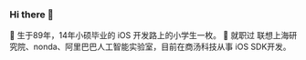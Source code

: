 ### Hi there 👋

🐍 生于89年，14年小硕毕业的 iOS 开发路上的小学生一枚。
🔭 就职过 联想上海研究院、nonda、阿里巴巴人工智能实验室，目前在商汤科技从事 iOS SDK开发。


<!--
**iDurian/idurian** is a ✨ _special_ ✨ repository because its `README.md` (this file) appears on your GitHub profile.

Here are some ideas to get you started:

- 🔭 I’m currently working on ...
- 🌱 I’m currently learning ...
- 👯 I’m looking to collaborate on ...
- 🤔 I’m looking for help with ...
- 💬 Ask me about ...
- 📫 How to reach me: ...
- 😄 Pronouns: ...
- ⚡ Fun fact: ...
-->
